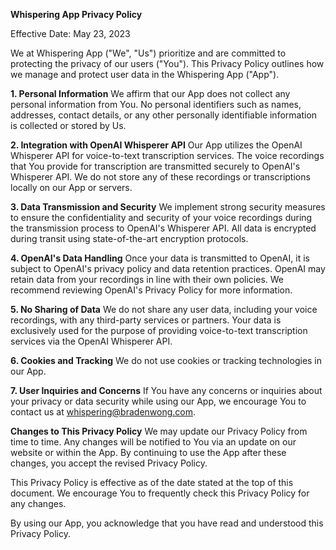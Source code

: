 **Whispering App Privacy Policy**

Effective Date: May 23, 2023

We at Whispering App ("We", "Us") prioritize and are committed to protecting the privacy of our users ("You"). This Privacy Policy outlines how we manage and protect user data in the Whispering App ("App").

**1. Personal Information**
We affirm that our App does not collect any personal information from You. No personal identifiers such as names, addresses, contact details, or any other personally identifiable information is collected or stored by Us.

**2. Integration with OpenAI Whisperer API**
Our App utilizes the OpenAI Whisperer API for voice-to-text transcription services. The voice recordings that You provide for transcription are transmitted securely to OpenAI's Whisperer API. We do not store any of these recordings or transcriptions locally on our App or servers.

**3. Data Transmission and Security**
We implement strong security measures to ensure the confidentiality and security of your voice recordings during the transmission process to OpenAI's Whisperer API. All data is encrypted during transit using state-of-the-art encryption protocols.

**4. OpenAI's Data Handling**
Once your data is transmitted to OpenAI, it is subject to OpenAI's privacy policy and data retention practices. OpenAI may retain data from your recordings in line with their own policies. We recommend reviewing OpenAI's Privacy Policy for more information.

**5. No Sharing of Data**
We do not share any user data, including your voice recordings, with any third-party services or partners. Your data is exclusively used for the purpose of providing voice-to-text transcription services via the OpenAI Whisperer API.

**6. Cookies and Tracking**
We do not use cookies or tracking technologies in our App.

**7. User Inquiries and Concerns**
If You have any concerns or inquiries about your privacy or data security while using our App, we encourage You to contact us at whispering@bradenwong.com.

**Changes to This Privacy Policy**
We may update our Privacy Policy from time to time. Any changes will be notified to You via an update on our website or within the App. By continuing to use the App after these changes, you accept the revised Privacy Policy.

This Privacy Policy is effective as of the date stated at the top of this document. We encourage You to frequently check this Privacy Policy for any changes.

By using our App, you acknowledge that you have read and understood this Privacy Policy.
